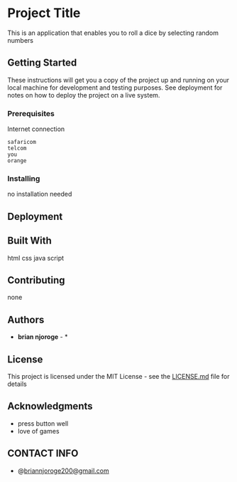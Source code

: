 # Project Title
This is an application that enables you to roll a dice by selecting random numbers

## Getting Started

These instructions will get you a copy of the project up and running on your local machine for development and testing purposes. See deployment for notes on how to deploy the project on a live system.

### Prerequisites

Internet connection

```
safaricom
telcom
you
orange

```

### Installing
no installation needed



## Deployment



## Built With

html 
css
java script
## Contributing

none

## Authors


* **brian njoroge** - *



## License

This project is licensed under the MIT License - see the [LICENSE.md](LICENSE.md) file for details

## Acknowledgments

* press button well
* love of games

## CONTACT INFO
* @briannjoroge200@gmail.com
